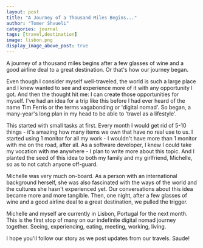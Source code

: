 ```yaml
---
layout: post
title: "A Journey of a Thousand Miles Begins..."
author: "Tomer Shvueli"
categories: journal
tags: [travel,destination]
image: lisbon.png
display_image_above_post: true
---
```


A journey of a thousand miles begins after a few glasses of wine and a good airline deal to a great destination. Or that's how our journey began. 

Even though I consider myself well-traveled, the world is such a large place and I knew wanted to see and experience more of it with any opportunity I got. And then the thought hit me: I can create those opportunities for myself. I've had an idea for a trip like this before I had ever heard of the name Tim Ferris or the terms vagabonding or 'digital nomad'. So began, a many-year's long plan in my head to be able to 'travel as a lifestyle'. 

This started with small tasks at first. Every month I would get rid of 5-10 things - it's amazing how many items we own that have no real use to us. I started using 1 monitor for all my work - I wouldn't have more than 1 monitor with me on the road, after all. As a software developer, I knew I could take my vocation with me anywhere - I plan to write more about this topic. And I planted the seed of this idea to both my family and my girlfriend, Michelle, so as to not catch anyone off-guard. 

Michelle was very much on-board. As a person with an international background herself, she was also fascinated with the ways of the world and the cultures she hasn't experienced yet. Our conversations about this idea became more and more tangible. Then, one night, after a few glasses of wine and a good airline deal to a great destination, we pulled the trigger. 

Michelle and myself are currently in Lisbon, Portugal for the next month. This is the first stop of many on our indefinite digital nomad journey together. Seeing, experiencing, eating, meeting, working, living. 

I hope you'll follow our story as we post updates from our travels. Saude!  
